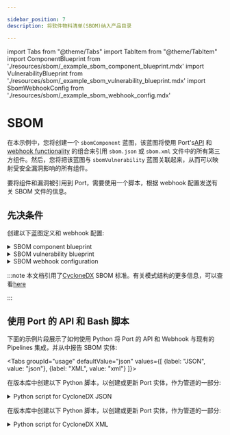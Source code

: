```yaml
---

sidebar_position: 7
description: 将软件物料清单(SBOM)纳入产品目录

---
```


import Tabs from "@theme/Tabs"
import TabItem from "@theme/TabItem"
import ComponentBlueprint from './resources/sbom/_example_sbom_component_blueprint.mdx'
import VulnerabilityBlueprint from './resources/sbom/_example_sbom_vulnerability_blueprint.mdx'
import SbomWebhookConfig from './resources/sbom/_example_sbom_webhook_config.mdx'

# SBOM

在本示例中，您将创建一个 `sbomComponent` 蓝图，该蓝图将使用 Port's[API](../../../api/api.md) 和[webhook functionality](../../webhook.md) 的组合来引用 `sbom.json` 或 `sbom.xml` 文件中的所有第三方组件。然后，您将把该蓝图与 `sbomVulnerability` 蓝图关联起来，从而可以映射受安全漏洞影响的所有组件。

要将组件和漏洞被引用到 Port，需要使用一个脚本，根据 webhook 配置发送有关 SBOM 文件的信息。

## 先决条件

创建以下蓝图定义和 webhook 配置: 

<details>
<summary>SBOM component blueprint</summary>
<ComponentBlueprint/>
</details>

<details>
<summary>SBOM vulnerability blueprint</summary>
<VulnerabilityBlueprint/>
</details>

<details>
<summary>SBOM webhook configuration</summary>

<SbomWebhookConfig/>

</details>

:::note 本文档引用了[CycloneDX](https://cyclonedx.org/) SBOM 标准。有关模式结构的更多信息，可以查看[here](https://cyclonedx.org/docs/1.5/json/#components)

:::

## 使用 Port 的 API 和 Bash 脚本

下面的示例片段展示了如何使用 Python 将 Port 的 API 和 Webhook 与现有的 Pipelines 集成，并从中报告 SBOM 实体: 

<Tabs groupId="usage" defaultValue="json" values={[
{label: "JSON", value: "json"},
{label: "XML", value: "xml"}
]}>

<TabItem value="json">

在版本库中创建以下 Python 脚本，以创建或更新 Port 实体，作为管道的一部分: 

<details>
  <summary> Python script for CycloneDX JSON </summary>

```python showLineNumbers
import requests
import json
import os

WEBHOOK_URL = os.environ['WEBHOOK_URL'] ## the value of the URL you receive after creating the Port webhook
PATH_TO_SBOM_JSON_FILE = os.environ['PATH_TO_SBOM_JSON_FILE']

def add_entity_to_port(entity_object):
    """A function to create the passed entity in Port using the webhook URL

    Params
    --------------
    entity_object: dict
        The entity to add in your Port catalog

    Returns
    --------------
    response: dict
        The response object after calling the webhook
    """
    headers = {"Content-Type": "application/json"}
    response = requests.post(WEBHOOK_URL, json=entity_object, headers=headers)
    return response.json()

def extract_sbom_data(sbom_file):
    """This function takes an sbom file path, converts the "components" and "vulnerabilities" property into a
    JSON array and it then sends this data to Port

    Params
    --------------
    sbom_file: str
        The path to the sbom file relative to the project's root folder

    Returns
    --------------
    response: dict
        The response object after calling the webhook
    """
    with open(sbom_file, 'r') as file:
        sbom_data = json.load(file)
    software_information = sbom_data["metadata"]["component"]
    software_product = software_information.get("name", "")
    software_version = software_information.get("version", "")

    components = []
    vulnerabilities = []
    for component in sbom_data.get("components", []):
        component_data = {
            "type": component.get("type", ""),
            "reference": component.get("bom-ref", ""),
            "name": component.get("name", ""),
            "version": component.get("version", ""),
            "purl": component.get("purl", ""),
            "external_references": component.get("externalReferences", []),
            "licenses": [license_data.get("license", "") for license_data in component.get("licenses", [])]
        }
        components.append(component_data)

    for vulnerability in sbom_data.get("vulnerabilities", []):
        vulnerability_data = {
            "id": vulnerability.get("id"),
            "description": vulnerability.get("description", ""),
            "reference": vulnerability.get("bom-ref", ""),
            "recommendation": vulnerability.get("recommendation", ""),
            "state": vulnerability.get("analysis", {}).get("state"),
            "ratings": vulnerability.get("ratings", []),
            "source": vulnerability.get("source", {}).get("name"),
            "affects": [bom_component.get("ref", "") for bom_component in vulnerability.get("affects", [])],
            "published": vulnerability.get("published", "")
        }
        vulnerabilities.append(vulnerability_data)

    entity_object = {
        "components": components,
        "vulnerabilities": vulnerabilities,
        "software_product": software_product,
        "software_version": software_version
    }
    webhook_response = add_entity_to_port(entity_object)
    return webhook_response

# Example usage
response = extract_sbom_data(PATH_TO_SBOM_JSON_FILE)
print(response)
```

</details>

</TabItem>

<TabItem value="xml">

在版本库中创建以下 Python 脚本，以创建或更新 Port 实体，作为管道的一部分: 

<details>
  <summary> Python script for CycloneDX XML </summary>

```python showLineNumbers
import requests
import xml.dom.minidom
import os

WEBHOOK_URL = os.environ["WEBHOOK_URL"]
PATH_TO_SBOM_XML_FILE = os.environ["PATH_TO_SBOM_XML_FILE"]

def add_entity_to_port(entity_object):
    """A function to create the passed entity in Port using the webhook URL

    Params
    --------------
    entity_object: dict
        The entity to add in your Port catalog

    Returns
    --------------
    response: dict
        The response object after calling the webhook
    """
    headers = {"Content-Type": "application/json"}
    response = requests.post(WEBHOOK_URL, json=entity_object, headers=headers)
    return response.json()

def extract_sbom_data(sbom_file):
    """This function takes an sbom file path, converts the "components" and "vulnerabilities" property into a
    JSON array and it then sends this data to Port

    Params
    --------------
    sbom_file: str
        The path to the sbom file relative to the project's root folder

    Returns
    --------------
    response: dict
        The response object after calling the webhook
    """

    xml_doc = xml.dom.minidom.parse(sbom_file)

    # Get the metadata component element
    metadata_component = xml_doc.getElementsByTagName("metadata")[0].getElementsByTagName("component")[0]

    # Extract software name and version from the metadata component
    software_product_name = metadata_component.getElementsByTagName("name")[0].firstChild.data.strip()
    software_version = metadata_component.getElementsByTagName("version")[0].firstChild.data.strip()

    # get all the components elements and extract details
    sbom_components = []
    components_element = xml_doc.getElementsByTagName('components')[0]
    components = components_element.getElementsByTagName("component")

    for component in components:
        name = component.getElementsByTagName('name')[0].childNodes[0].data
        bom_ref = component.getAttribute("bom-ref")
        version = component.getElementsByTagName('version')[0].childNodes[0].data
        component_type = component.getAttribute('type')
        purl = component.getElementsByTagName('purl')[0].childNodes[0].data
        licenses = component.getElementsByTagName("licenses")
        external_references = component.getElementsByTagName("reference")

        license_ids = []
        for license_node in licenses:
            license_id = license_node.getElementsByTagName("id")[0].firstChild.data.strip()
            license_ids.append({"id": license_id})

        external_reference_list = []
        for reference in external_references:
            reference_type = reference.getAttribute("type")
            reference_url = reference.getElementsByTagName("url")[0].firstChild.data.strip()
            external_reference_list.append({"type": reference_type, "url": reference_url})

        sbom_components.append({
            "type": component_type,
            "reference": bom_ref,
            "name": name,
            "version": version,
            "purl": purl,
            "external_references": external_reference_list,
            "licenses": license_ids
        })
    # Get the vulnerabilities element
    vulnerabilities_element = xml_doc.getElementsByTagName("vulnerabilities")[0]
    vulnerabilities = vulnerabilities_element.getElementsByTagName("vulnerability")
    sbom_vulnerabilities = []

    # Iterate over vulnerabilities and extract details
    for vulnerability in vulnerabilities:
        bom_reference = vulnerability.getAttribute("bom-ref")
        vulnerability_id = vulnerability.getElementsByTagName("id")[0].firstChild.data.strip()
        description = vulnerability.getElementsByTagName("description")[0].firstChild.data.strip()
        recommendation = vulnerability.getElementsByTagName("recommendation")[0].firstChild.data.strip()
        state = vulnerability.getElementsByTagName("state")[0].firstChild.data.strip()
        source = vulnerability.getElementsByTagName("source")[0].getElementsByTagName("name")[0].firstChild.data.strip()
        published = vulnerability.getElementsByTagName("published")[0].firstChild.data.strip()
        ratings = vulnerability.getElementsByTagName("rating")
        affects_target_refs = vulnerability.getElementsByTagName("target")

        rating_list = []
        for rating in ratings:
            rating_source = rating.getElementsByTagName("source")[0].getElementsByTagName("name")[0].firstChild.data.strip()
            rating_score = rating.getElementsByTagName("score")[0].firstChild.data.strip()
            rating_severity = rating.getElementsByTagName("severity")[0].firstChild.data.strip()
            rating_list.append({"source": rating_source, "score": rating_score, "severity": rating_severity})

        affected_components = []
        for target_ref in affects_target_refs:
            ref = target_ref.getElementsByTagName("ref")[0].firstChild.data.strip()
            affected_components.append(ref)

        sbom_vulnerabilities.append({
            "id": vulnerability_id,
            "description": description,
            "reference": bom_reference,
            "recommendation": recommendation,
            "state": state,
            "ratings": rating_list,
            "source": source,
            "affects": affected_components,
            "published": published
        })

    entity_object = {
        "components": sbom_components,
        "vulnerabilities": sbom_vulnerabilities,
        "software_product": software_product_name,
        "software_version": software_version
    }
    webhook_response = add_entity_to_port(entity_object)
    return webhook_response

# Example usage
response = extract_sbom_data(PATH_TO_SBOM_XML_FILE)
print(response)
```

</details>

</TabItem>
</Tabs>